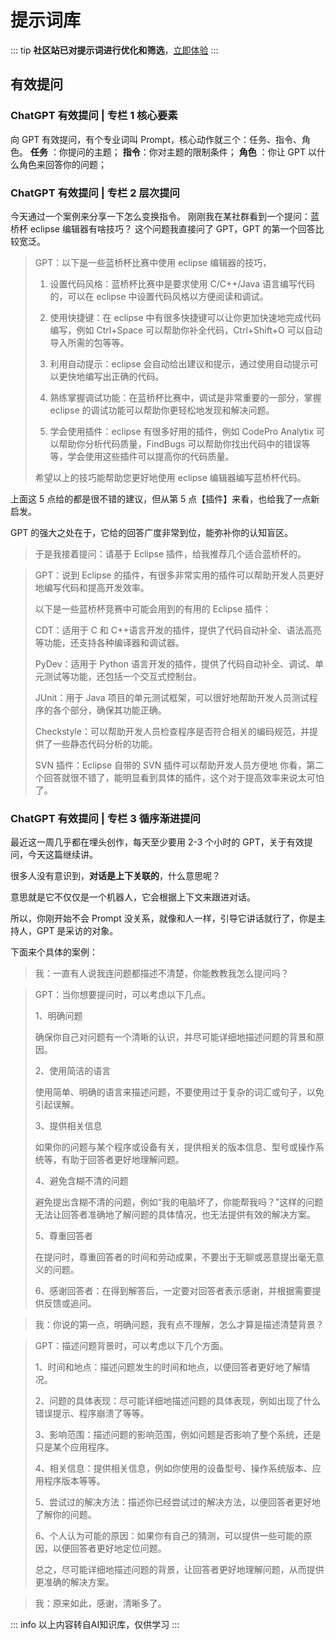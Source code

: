 # 提示词库
::: tip
**社区站已对提示词进行优化和筛选**，[立即体验](https://chat.aiutra.com)
:::

## 有效提问

### ChatGPT 有效提问 | 专栏 1 核心要素
向 GPT 有效提问，有个专业词叫 Prompt，核心动作就三个：任务、指令、角色。
**任务** ：你提问的主题；
**指令**：你对主题的限制条件；
**角色** ：你让 GPT 以什么角色来回答你的问题；
### ChatGPT 有效提问 | 专栏 2 层次提问
今天通过一个案例来分享一下怎么变换指令。
刚刚我在某社群看到一个提问：蓝桥杯 eclipse 编辑器有啥技巧？
这个问题我直接问了 GPT，GPT 的第一个回答比较宽泛。

>  GPT：以下是一些蓝桥杯比赛中使用 eclipse 编辑器的技巧，  
>  
>  1. 设置代码风格：蓝桥杯比赛中是要求使用 C/C++/Java 语言编写代码的，可以在 eclipse 中设置代码风格以方便阅读和调试。
>  
>  2. 使用快捷键：在 eclipse 中有很多快捷键可以让你更加快速地完成代码编写，例如 Ctrl+Space 可以帮助你补全代码，Ctrl+Shift+O 可以自动导入所需的包等等。
>  
>  3. 利用自动提示：eclipse 会自动给出建议和提示，通过使用自动提示可以更快地编写出正确的代码。
>  
>  4. 熟练掌握调试功能：在蓝桥杯比赛中，调试是非常重要的一部分，掌握 eclipse 的调试功能可以帮助你更轻松地发现和解决问题。
>  
>  5. 学会使用插件：eclipse 有很多好用的插件，例如 CodePro Analytix 可以帮助你分析代码质量，FindBugs 可以帮助你找出代码中的错误等等，学会使用这些插件可以提高你的代码质量。
>  
>  希望以上的技巧能帮助您更好地使用 eclipse 编辑器编写蓝桥杯代码。

上面这 5 点给的都是很不错的建议，但从第 5 点【插件】来看，也给我了一点新启发。

GPT 的强大之处在于，它给的回答广度非常到位，能弥补你的认知盲区。

> 于是我接着提问：请基于 Eclipse 插件，给我推荐几个适合蓝桥杯的。

> GPT：说到 Eclipse 的插件，有很多非常实用的插件可以帮助开发人员更好地编写代码和提高开发效率。
> 
> 以下是一些蓝桥杯竞赛中可能会用到的有用的 Eclipse 插件：
> 
> CDT：适用于 C 和 C++语言开发的插件，提供了代码自动补全、语法高亮等功能，还支持各种编译器和调试器。
> 
> PyDev：适用于 Python 语言开发的插件，提供了代码自动补全、调试、单元测试等功能，还包括一个交互式控制台。
> 
> JUnit：用于 Java 项目的单元测试框架，可以很好地帮助开发人员测试程序的各个部分，确保其功能正确。
> 
> Checkstyle：可以帮助开发人员检查程序是否符合相关的编码规范，并提供了一些静态代码分析的功能。
> 
> SVN 插件：Eclipse 自带的 SVN 插件可以帮助开发人员方便地
你看，第二个回答就很不错了，能明显看到具体的插件，这个对于提高效率来说太可怕了。

### ChatGPT 有效提问 | 专栏 3 循序渐进提问

最近这一周几乎都在埋头创作，每天至少要用 2-3 个小时的 GPT，关于有效提问，今天这篇继续讲。

很多人没有意识到，**对话是上下关联的**，什么意思呢？

意思就是它不仅仅是一个机器人，它会根据上下文来跟进对话。

所以，你刚开始不会 Prompt 没关系，就像和人一样，引导它讲话就行了，你是主持人，GPT 是采访的对象。

下面来个具体的案例：

> 我：一直有人说我连问题都描述不清楚，你能教教我怎么提问吗？

> GPT：当你想要提问时，可以考虑以下几点。
> 
> 1、明确问题
> 
> 确保你自己对问题有一个清晰的认识，并尽可能详细地描述问题的背景和原因。
> 
> 2、使用简洁的语言
> 
> 使用简单、明确的语言来描述问题，不要使用过于复杂的词汇或句子，以免引起误解。
> 
> 3、提供相关信息
> 
> 如果你的问题与某个程序或设备有关，提供相关的版本信息、型号或操作系统等，有助于回答者更好地理解问题。
> 
> 4、避免含糊不清的问题
> 
> 避免提出含糊不清的问题，例如“我的电脑坏了，你能帮我吗？”这样的问题无法让回答者准确地了解问题的具体情况，也无法提供有效的解决方案。
> 
> 5、尊重回答者
> 
> 在提问时，尊重回答者的时间和劳动成果，不要出于无聊或恶意提出毫无意义的问题。
> 
> 6、感谢回答者：在得到解答后，一定要对回答者表示感谢，并根据需要提供反馈或追问。

> 我：你说的第一点，明确问题，我有点不理解，怎么才算是描述清楚背景？

> GPT：描述问题背景时，可以考虑以下几个方面。
>
> 1、时间和地点：描述问题发生的时间和地点，以便回答者更好地了解情况。
>
> 2、问题的具体表现：尽可能详细地描述问题的具体表现，例如出现了什么错误提示、程序崩溃了等等。
>
> 3、影响范围：描述问题的影响范围，例如问题是否影响了整个系统，还是只是某个应用程序。
>
> 4、相关信息：提供相关信息，例如你使用的设备型号、操作系统版本、应用程序版本等等。
>
> 5、尝试过的解决方法：描述你已经尝试过的解决方法，以便回答者更好地了解你的问题。
>
> 6、个人认为可能的原因：如果你有自己的猜测，可以提供一些可能的原因，以便回答者更好地定位问题。
>
> 总之，尽可能详细地描述问题的背景，让回答者更好地理解问题，从而提供更准确的解决方案。

> 我：原来如此，感谢，清晰多了。

::: info
以上内容转自AI知识库，仅供学习
:::
